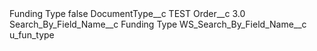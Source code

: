 <?xml version="1.0" encoding="UTF-8"?>
<CustomMetadata xmlns="http://soap.sforce.com/2006/04/metadata" xmlns:xsi="http://www.w3.org/2001/XMLSchema-instance" xmlns:xsd="http://www.w3.org/2001/XMLSchema">
    <label>Funding Type</label>
    <protected>false</protected>
    <values>
        <field>DocumentType__c</field>
        <value xsi:type="xsd:string">TEST</value>
    </values>
    <values>
        <field>Order__c</field>
        <value xsi:type="xsd:double">3.0</value>
    </values>
    <values>
        <field>Search_By_Field_Name__c</field>
        <value xsi:type="xsd:string">Funding Type</value>
    </values>
    <values>
        <field>WS_Search_By_Field_Name__c</field>
        <value xsi:type="xsd:string">u_fun_type</value>
    </values>
</CustomMetadata>
